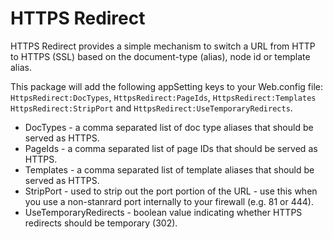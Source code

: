 # HTTPS Redirect

HTTPS Redirect provides a simple mechanism to switch a URL from HTTP to HTTPS (SSL) based on the document-type (alias), node id or template alias.

This package will add the following appSetting keys to your Web.config file: `HttpsRedirect:DocTypes`, `HttpsRedirect:PageIds`, `HttpsRedirect:Templates` `HttpsRedirect:StripPort` and `HttpsRedirect:UseTemporaryRedirects`.

* DocTypes - a comma separated list of doc type aliases that should be served as HTTPS.
* PageIds - a comma separated list of page IDs that should be served as HTTPS.
* Templates - a comma separated list of template aliases that should be served as HTTPS.
* StripPort - used to strip out the port portion of the URL - use this when you use a non-stanrard port internally to your firewall (e.g. 81 or 444).
* UseTemporaryRedirects - boolean value indicating whether HTTPS redirects should be temporary (302).
